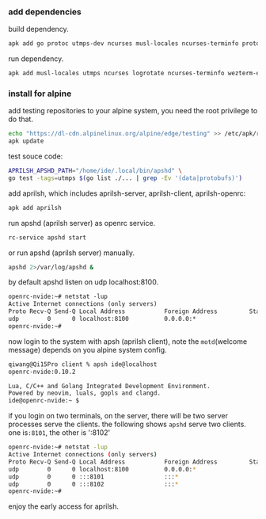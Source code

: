 
### add dependencies

build dependency.
```sh
apk add go protoc utmps-dev ncurses musl-locales ncurses-terminfo protoc-gen-go
```

run dependency.
```sh
apk add musl-locales utmps ncurses logrotate ncurses-terminfo wezterm-extra-terminfo openssh-server

```
### install for alpine

add testing repositories to your alpine system, you need the root privilege to do that.
```sh
echo "https://dl-cdn.alpinelinux.org/alpine/edge/testing" >> /etc/apk/repositories
apk update
```
test souce code:
```sh
APRILSH_APSHD_PATH="/home/ide/.local/bin/apshd" \
go test -tags=utmps $(go list ./... | grep -Ev '(data|protobufs)')
```
add aprilsh, which includes aprilsh-server, aprilsh-client, aprilsh-openrc:
```sh
apk add aprilsh
```

run apshd (aprilsh server) as openrc service.
```sh
rc-service apshd start
```

or run apshd (aprilsh server) manually.
```sh
apshd 2>/var/log/apshd &
```
by default apshd listen on udp localhost:8100.
```txt
openrc-nvide:~# netstat -lup
Active Internet connections (only servers)
Proto Recv-Q Send-Q Local Address           Foreign Address         State       PID/Program name
udp        0      0 localhost:8100          0.0.0.0:*                           45561/apshd
openrc-nvide:~#
```
now login to the system with apsh (aprilsh client), note the `motd`(welcome message) depends on you alpine system config.
```txt
qiwang@Qi15Pro client % apsh ide@localhost
openrc-nvide:0.10.2

Lua, C/C++ and Golang Integrated Development Environment.
Powered by neovim, luals, gopls and clangd.
ide@openrc-nvide:~ $
```
if you login on two terminals, on the server, there will be two server processes serve the clients. the following shows `apshd` serve two clients. one is`:8101`, the other is ':8102'
```sh
openrc-nvide:~# netstat -lup
Active Internet connections (only servers)
Proto Recv-Q Send-Q Local Address           Foreign Address         State       PID/Program name
udp        0      0 localhost:8100          0.0.0.0:*                           45561/apshd
udp        0      0 :::8101                 :::*                                45647/apshd
udp        0      0 :::8102                 :::*                                45612/apshd
openrc-nvide:~#
```
enjoy the early access for aprilsh.
